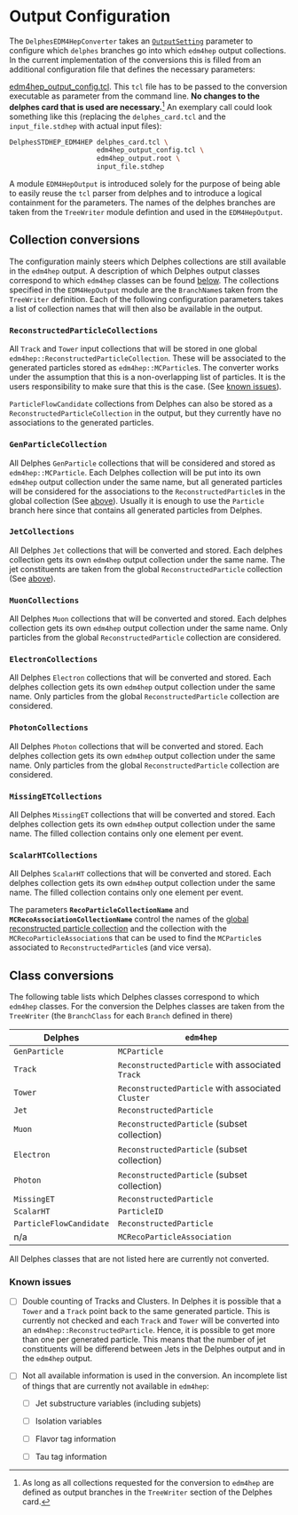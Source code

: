 # Output Configuration

The `DelphesEDM4HepConverter` takes an
[`OutputSetting`](https://github.com/key4hep/k4SimDelphes/blob/main/converter/include/k4SimDelphes/DelphesEDM4HepOutputConfiguration.h#L12#L91) parameter to configure which
`delphes` branches go into which `edm4hep` output collections. In the current
implementation of the conversions this is filled from an additional configuration file
that defines the necessary parameters:

[edm4hep_output_config.tcl](https://github.com/key4hep/k4SimDelphes/blob/main/examples/edm4hep_output_config.tcl). This `tcl` file has to
be passed to the conversion executable as parameter from the command line. **No
changes to the delphes card that is used are necessary.**[^*] An exemplary call
could look something like this (replacing the `delphes_card.tcl` and the
`input_file.stdhep` with actual input files):

``` bash
DelphesSTDHEP_EDM4HEP delphes_card.tcl \
                      edm4hep_output_config.tcl \
                      edm4hep_output.root \
                      input_file.stdhep
```

A module `EDM4HepOutput` is introduced solely for the purpose of being able to
easily reuse the `tcl` parser from delphes and to introduce a logical
containment for the parameters. The names of the delphes branches are taken from the `TreeWriter`
module defintion and used in the `EDM4HepOutput`.

[^*]: As long as all collections requested for the conversion to `edm4hep` are defined as output branches in the `TreeWriter` section of the Delphes card. 

## Collection conversions

The configuration mainly steers which Delphes collections are still available in
the `edm4hep` output. A description of which Delphes output classes correspond
to which `edm4hep` classes can be found [below](#class-conversions). The
collections specified in the `EDM4HepOutput` module are the `BranchName`s taken
from the `TreeWriter` definition. Each of the following configuration parameters
takes a list of collection names that will then also be available in the output.

### `ReconstructedParticleCollections`
All `Track` and `Tower` input collections that will be stored in one global
`edm4hep::ReconstructedParticleCollection`. These will be associated to the
generated particles stored as `edm4hep::MCParticle`s. The converter works under
the assumption that this is a non-overlapping list of particles. It is the users
responsibility to make sure that this is the case. (See [known
issues](#known-issues)).

`ParticleFlowCandidate` collections from Delphes can also be stored as a `ReconstructedParticleCollection` in the output, but they currently have no associations to the generated particles. 


### `GenParticleCollection`
All Delphes `GenParticle` collections that will be considered and stored as
`edm4hep::MCParticle`. Each Delphes collection will be put into its own
`edm4hep` output collection under the same name, but all generated particles
will be considered for the associations to the `ReconstructedParticle`s in the
global collection (See [above](#reconstructedparticlecollections)). Usually it
is enough to use the `Particle` branch here since that contains all generated
particles from Delphes.

### `JetCollections`
All Delphes `Jet` collections that will be converted and stored. Each delphes
collection gets its own `edm4hep` output collection under the same name. The jet
constituents are taken from the global `ReconstructedParticle` collection (See [above](#reconstructedparticlecollections)).

### `MuonCollections`
All Delphes `Muon` collections that will be converted and stored. Each delphes
collection gets its own `edm4hep` output collection under the same name. Only
particles from the global `ReconstructedParticle` collection are considered.

### `ElectronCollections`
All Delphes `Electron` collections that will be converted and stored. Each
delphes collection gets its own `edm4hep` output collection under the same name.
Only particles from the global `ReconstructedParticle` collection are
considered.

### `PhotonCollections`
All Delphes `Photon` collections that will be converted and stored. Each delphes
collection gets its own `edm4hep` output collection under the same name. Only
particles from the global `ReconstructedParticle` collection are considered.

### `MissingETCollections`
All Delphes `MissingET` collections that will be converted and stored. Each
delphes collection gets its own `edm4hep` output collection under the same name.
The filled collection contains only one element per event.

### `ScalarHTCollections`
All Delphes `ScalarHT` collections that will be converted and stored. Each
delphes collection gets its own `edm4hep` output collection under the same name.
The filled collection contains only one element per event.


The parameters **`RecoParticleCollectionName`** and
**`MCRecoAssociationCollectionName`** control the names of the [global
reconstructed particle collection](#reconstructedparticlecollections) and the
collection with the `MCRecoParticleAssociation`s that can be used to find the
`MCParticle`s associated to `ReconstructedParticle`s (and vice versa).

## Class conversions

The following table lists which Delphes classes correspond to which `edm4hep`
classes. For the conversion the Delphes classes are taken from the `TreeWriter`
(the `BranchClass` for each `Branch` defined in there)

| Delphes       | `edm4hep`                                         |
|---------------|---------------------------------------------------|
| `GenParticle` | `MCParticle`                                      |
| `Track`       | `ReconstructedParticle` with associated `Track`   |
| `Tower`       | `ReconstructedParticle` with associated `Cluster` |
| `Jet`         | `ReconstructedParticle`                           |
| `Muon`        | `ReconstructedParticle` (subset collection)       |
| `Electron`    | `ReconstructedParticle` (subset collection)       |
| `Photon`      | `ReconstructedParticle` (subset collection)       |
| `MissingET`   | `ReconstructedParticle`                           |
| `ScalarHT`    | `ParticleID`                                      |
| `ParticleFlowCandidate`       | `ReconstructedParticle`           |
| n/a           | `MCRecoParticleAssociation`                       |

All Delphes classes that are not listed here are currently not converted.


### Known issues

- [ ] Double counting of Tracks and Clusters. In Delphes it is possible that a
      `Tower` and a `Track` point back to the same generated particle. This is
      currently not checked and each `Track` and `Tower` will be converted into
      an `edm4hep::ReconstructedParticle`. Hence, it is possible to get more
      than one per generated particle. This means that the number of jet
      constituents will be differend between Jets in the Delphes output and in
      the `edm4hep` output.

- [ ] Not all available information is used in the conversion. An incomplete list
      of things that are currently not available in `edm4hep`:
  - [ ] Jet substructure variables (including subjets)
  - [ ] Isolation variables
  - [ ] Flavor tag information
  - [ ] Tau tag information


